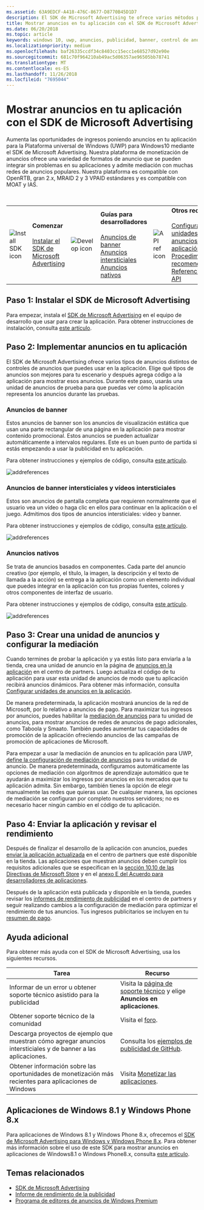 ```yaml
---
ms.assetid: 63A9EDCF-A418-476C-8677-D8770B45D1D7
description: El SDK de Microsoft Advertising te ofrece varios métodos para monetizar la aplicación con anuncios.
title: Mostrar anuncios en tu aplicación con el SDK de Microsoft Advertising
ms.date: 06/20/2018
ms.topic: article
keywords: windows 10, uwp, anuncios, publicidad, banner, control de anuncios, intersticial
ms.localizationpriority: medium
ms.openlocfilehash: baf26335ccdf34c8403cc15ecc1e68527d92e90e
ms.sourcegitcommit: 681c70f964210ab49ac5d06357ae96505bb78741
ms.translationtype: MT
ms.contentlocale: es-ES
ms.lasthandoff: 11/26/2018
ms.locfileid: "7695044"
---
```

# <a name="display-ads-in-your-app-with-the-microsoft-advertising-sdk"></a>Mostrar anuncios en tu aplicación con el SDK de Microsoft Advertising

Aumenta las oportunidades de ingresos poniendo anuncios en tu aplicación para la Plataforma universal de Windows (UWP) para Windows10 mediante el SDK de Microsoft Advertising. Nuestra plataforma de monetización de anuncios ofrece una variedad de formatos de anuncio que se pueden integrar sin problemas en su aplicaciones y admite mediación con muchas redes de anuncios populares. Nuestra plataforma es compatible con OpenRTB, gran 2.x, MRAID 2 y 3 VPAID estándares y es compatible con MOAT y IAS. 

<br/>

<table style="border: none !important;">
<colgroup>
<col width="10%" />
<col width="23%" />
<col width="10%" />
<col width="23%" />
<col width="10%" />
<col width="23%" />
</colgroup>
<tbody>
<tr>
<td align="left"><img src="images/install-sdk.png" alt="Install SDK icon" /></td>
<td align="left"><b>Comenzar</b><br/><br/>
    <a href="http://aka.ms/ads-sdk-uwp">Instalar el SDK de Microsoft Advertising</a>
</td>
<td align="left"><img src="images/write-code.png" alt="Develop icon" /></td>
<td align="left"><b>Guías para desarrolladores</b><br/><br/>
    <a href="banner-ads.md">Anuncios de banner</a>
    <br/>
    <a href="interstitial-ads.md">Anuncios intersticiales</a>
    <br/>
    <a href="native-ads.md">Anuncios nativos</a>
    </td>
<td align="left"><img src="images/api-reference.png" alt="API ref icon" /></td>
<td align="left"><b>Otros recursos</b><br/><br/>
    <a href="set-up-ad-units-in-your-app.md">Configurar unidades de anuncios en la aplicación</a>
    <br/>
    <a href="best-practices-for-ads-in-apps.md">Procedimientos recomendados</a>
    <br/>
    <a href="https://msdn.microsoft.com/en-us/library/windows/apps/mt691884.aspx">Referencia de API</a>
    </td>
</tr>
</tbody>
</table>

## <a name="step-1-install-the-microsoft-advertising-sdk"></a>Paso 1: Instalar el SDK de Microsoft Advertising

Para empezar, instala el [SDK de Microsoft Advertising](http://aka.ms/ads-sdk-uwp) en el equipo de desarrollo que usar para crear la aplicación. Para obtener instrucciones de instalación, consulta [este artículo](install-the-microsoft-advertising-libraries.md).

## <a name="step-2-implement-ads-in-your-app"></a>Paso 2: Implementar anuncios en tu aplicación

El SDK de Microsoft Advertising ofrece varios tipos de anuncios distintos de controles de anuncios que puedes usar en la aplicación. Elige qué tipos de anuncios son mejores para tu escenario y después agrega código a la aplicación para mostrar esos anuncios. Durante este paso, usarás una unidad de anuncios de prueba para que puedas ver cómo la aplicación representa los anuncios durante las pruebas.

### <a name="banner-ads"></a>Anuncios de banner

Estos anuncios de banner son los anuncios de visualización estática que usan una parte rectangular de una página en la aplicación para mostrar contenido promocional. Estos anuncios se pueden actualizar automáticamente a intervalos regulares. Este es un buen punto de partida si estás empezando a usar la publicidad en tu aplicación.

Para obtener instrucciones y ejemplos de código, consulta [este artículo](adcontrol-in-xaml-and--net.md).

![addreferences](images/banner-ad.png)

### <a name="interstitial-video-and-interstitial-banner-ads"></a>Anuncios de banner intersticiales y vídeos intersticiales

Estos son anuncios de pantalla completa que requieren normalmente que el usuario vea un vídeo o haga clic en ellos para continuar en la aplicación o el juego. Admitimos dos tipos de anuncios intersticiales: vídeo y banner.

Para obtener instrucciones y ejemplos de código, consulta [este artículo](interstitial-ads.md).

![addreferences](images/interstitial-ad.png)

### <a name="native-ads"></a>Anuncios nativos

Se trata de anuncios basados en componentes. Cada parte del anuncio creativo (por ejemplo, el título, la imagen, la descripción y el texto de llamada a la acción) se entrega a la aplicación como un elemento individual que puedes integrar en la aplicación con tus propias fuentes, colores y otros componentes de interfaz de usuario.

Para obtener instrucciones y ejemplos de código, consulta [este artículo](native-ads.md).

![addreferences](images/native-ad.png)

<span id="ad-mediation"/>

## <a name="step-3-create-an-ad-unit-and-configure-mediation"></a>Paso 3: Crear una unidad de anuncios y configurar la mediación

Cuando termines de probar la aplicación y ya estás listo para enviarla a la tienda, crea una unidad de anuncio en la página de [anuncios en la aplicación](../publish/in-app-ads.md) en el centro de partners. Luego actualiza el código de tu aplicación para usar esta unidad de anuncios de modo que tu aplicación recibirá anuncios dinámicos. Para obtener más información, consulta [Configurar unidades de anuncios en la aplicación](set-up-ad-units-in-your-app.md#live-ad-units).

De manera predeterminada, la aplicación mostrará anuncios de la red de Microsoft, por lo relativo a anuncios de pago. Para maximizar tus ingresos por anuncios, puedes habilitar la [mediación de anuncios](ad-mediation-service.md) para tu unidad de anuncios, para mostrar anuncios de redes de anuncios de pago adicionales, como Taboola y Smaato. También puedes aumentar tus capacidades de promoción de la aplicación ofreciendo anuncios de las campañas de promoción de aplicaciones de Microsoft.

Para empezar a usar la mediación de anuncios en tu aplicación para UWP, [define la configuración de mediación de anuncios](../publish/in-app-ads.md#mediation-settings) para tu unidad de anuncio. De manera predeterminada, configuramos automáticamente las opciones de mediación con algoritmos de aprendizaje automático que te ayudarán a maximizar los ingresos por anuncios en los mercados que tu aplicación admita. Sin embargo, también tienes la opción de elegir manualmente las redes que quieras usar. De cualquier manera, las opciones de mediación se configuran por completo nuestros servidores; no es necesario hacer ningún cambio en el código de tu aplicación.    

## <a name="step-4-submit-your-app-and-review-performance"></a>Paso 4: Enviar la aplicación y revisar el rendimiento

Después de finalizar el desarrollo de la aplicación con anuncios, puedes [enviar la aplicación actualizada](https://docs.microsoft.com/windows/uwp/publish/app-submissions) en el centro de partners que esté disponible en la tienda. Las aplicaciones que muestran anuncios deben cumplir los requisitos adicionales que se especifican en la [sección 10.10 de las Directivas de Microsoft Store](https://docs.microsoft.com/legal/windows/agreements/store-policies#1010-advertising-conduct-and-content) y en el [anexo E del Acuerdo para desarrolladores de aplicaciones](https://docs.microsoft.com/legal/windows/agreements/app-developer-agreement).

Después de la aplicación está publicada y disponible en la tienda, puedes revisar los [informes de rendimiento de publicidad](../publish/advertising-performance-report.md) en el centro de partners y seguir realizando cambios a la configuración de mediación para optimizar el rendimiento de tus anuncios. Tus ingresos publicitarios se incluyen en tu [resumen de pago](../publish/payout-summary.md).

<span id="additional-help" />

## <a name="additional-help"></a>Ayuda adicional

Para obtener más ayuda con el SDK de Microsoft Advertising, usa los siguientes recursos.

|  Tarea    | Recurso |               
|----------|-------|
| Informar de un error u obtener soporte técnico asistido para la publicidad     | Visita la [página de soporte técnico](https://developer.microsoft.com/en-us/windows/support) y elige **Anuncios en aplicaciones**.        |
| Obtener soporte técnico de la comunidad     | Visita el [foro](http://go.microsoft.com/fwlink/p/?LinkId=401266).       |
| Descarga proyectos de ejemplo que muestran cómo agregar anuncios intersticiales y de banner a las aplicaciones.     | Consulta los [ejemplos de publicidad de GitHub](http://aka.ms/githubads).       |
| Obtener información sobre las oportunidades de monetización más recientes para aplicaciones de Windows     | Visita [Monetizar las aplicaciones](https://developer.microsoft.com/store/monetize).        |

## <a name="windows-81-and-windows-phone-8x-apps"></a>Aplicaciones de Windows 8.1 y Windows Phone 8.x

Para aplicaciones de Windows 8.1 y Windows Phone 8.x, ofrecemos el [SDK de Microsoft Advertising para Windows y Windows Phone 8.x](http://aka.ms/store-8-sdk). Para obtener más información sobre el uso de este SDK para mostrar anuncios en aplicaciones de Windows8.1 o Windows Phone8.x, consulta [este artículo](https://docs.microsoft.com/en-us/previous-versions/windows/apps/dn792120(v=win.10)).

## <a name="related-topics"></a>Temas relacionados

* [SDK de Microsoft Advertising](http://aka.ms/ads-sdk-uwp)
* [Informe de rendimiento de la publicidad](../publish/advertising-performance-report.md)
* [Programa de editores de anuncios de Windows Premium](windows-premium-ads-publishers-program.md)
